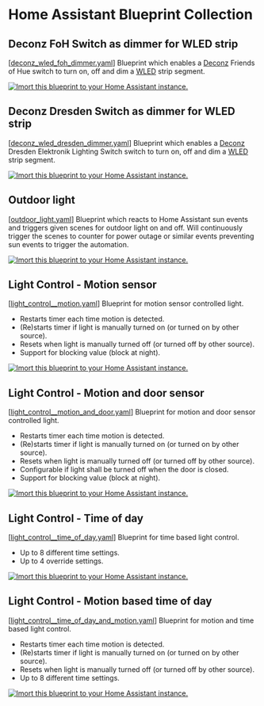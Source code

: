 # Home Assistant Blueprint Collection

## Deconz FoH Switch as dimmer for WLED strip
[[deconz_wled_foh_dimmer.yaml](deconz_wled_foh_dimmer.yaml)]
Blueprint which enables a [Deconz](https://www.home-assistant.io/integrations/deconz/) 
Friends of Hue switch to turn on, off and dim a [WLED](https://www.home-assistant.io/integrations/wled/) strip segment.

[![Imort this blueprint to your Home Assistant instance.](https://my.home-assistant.io/badges/blueprint_import.svg)](https://my.home-assistant.io/redirect/blueprint_import/?blueprint_url=https%3A%2F%2Fraw.githubusercontent.com%2Faalbretsen%2Fhomeassistant-blueprints%2Fmain%2Fdeconz_wled_foh_dimmer.yaml)

## Deconz Dresden Switch as dimmer for WLED strip
[[deconz_wled_dresden_dimmer.yaml](deconz_wled_dresden_dimmer.yaml)]
Blueprint which enables a [Deconz](https://www.home-assistant.io/integrations/deconz/)
Dresden Elektronik Lighting Switch switch to turn on, off and dim a [WLED](https://www.home-assistant.io/integrations/wled/) strip segment.

[![Imort this blueprint to your Home Assistant instance.](https://my.home-assistant.io/badges/blueprint_import.svg)](https://my.home-assistant.io/redirect/blueprint_import/?blueprint_url=https%3A%2F%2Fraw.githubusercontent.com%2Faalbretsen%2Fhomeassistant-blueprints%2Fmain%2Fdeconz_wled_dresden_dimmer.yaml)

## Outdoor light
[[outdoor_light.yaml](outdoor_light.yaml)] Blueprint which reacts to Home Assistant sun events and triggers given scenes for outdoor light on and off. 
Will continuously trigger the scenes to counter for power outage or similar events preventing sun events to trigger the automation.

[![Imort this blueprint to your Home Assistant instance.](https://my.home-assistant.io/badges/blueprint_import.svg)](https://my.home-assistant.io/redirect/blueprint_import/?blueprint_url=https%3A%2F%2Fraw.githubusercontent.com%2Faalbretsen%2Fhomeassistant-blueprints%2Fmain%2Foutdoor_light.yaml)

## Light Control - Motion sensor
[[light_control__motion.yaml](light_control__motion.yaml)] Blueprint for motion sensor controlled light.
- Restarts timer each time motion is detected.
- (Re)starts timer if light is manually turned on (or turned on by other source).
- Resets when light is manually turned off (or turned off by other source).
- Support for blocking value (block at night).

[![Imort this blueprint to your Home Assistant instance.](https://my.home-assistant.io/badges/blueprint_import.svg)](https://my.home-assistant.io/redirect/blueprint_import/?blueprint_url=https%3A%2F%2Fraw.githubusercontent.com%2Faalbretsen%2Fhomeassistant-blueprints%2Fmain%2Flight_control__motion.yaml)

## Light Control - Motion and door sensor
[[light_control__motion_and_door.yaml](light_control__motion_and_door.yaml)] Blueprint for motion and door sensor controlled light.
- Restarts timer each time motion is detected.
- (Re)starts timer if light is manually turned on (or turned on by other source).
- Resets when light is manually turned off (or turned off by other source).
- Configurable if light shall be turned off when the door is closed.
- Support for blocking value (block at night).

[![Imort this blueprint to your Home Assistant instance.](https://my.home-assistant.io/badges/blueprint_import.svg)](https://my.home-assistant.io/redirect/blueprint_import/?blueprint_url=https%3A%2F%2Fraw.githubusercontent.com%2Faalbretsen%2Fhomeassistant-blueprints%2Fmain%2Flight_control__motion_and_door.yaml)

## Light Control - Time of day
[[light_control__time_of_day.yaml](light_control__time_of_day.yaml)] Blueprint for time based light control.
- Up to 8 different time settings.
- Up to 4 override settings.

[![Imort this blueprint to your Home Assistant instance.](https://my.home-assistant.io/badges/blueprint_import.svg)](https://my.home-assistant.io/redirect/blueprint_import/?blueprint_url=https%3A%2F%2Fraw.githubusercontent.com%2Faalbretsen%2Fhomeassistant-blueprints%2Fmain%2Flight_control__time_of_day.yaml)

## Light Control - Motion based time of day
[[light_control__time_of_day_and_motion.yaml](light_control__time_of_day_and_motion.yaml)] Blueprint for motion and time based light control.
- Restarts timer each time motion is detected.
- (Re)starts timer if light is manually turned on (or turned on by other source).
- Resets when light is manually turned off (or turned off by other source).
- Up to 8 different time settings.

[![Imort this blueprint to your Home Assistant instance.](https://my.home-assistant.io/badges/blueprint_import.svg)](https://my.home-assistant.io/redirect/blueprint_import/?blueprint_url=https%3A%2F%2Fraw.githubusercontent.com%2Faalbretsen%2Fhomeassistant-blueprints%2Fmain%2Flight_control__time_of_day_and_motion.yaml)
